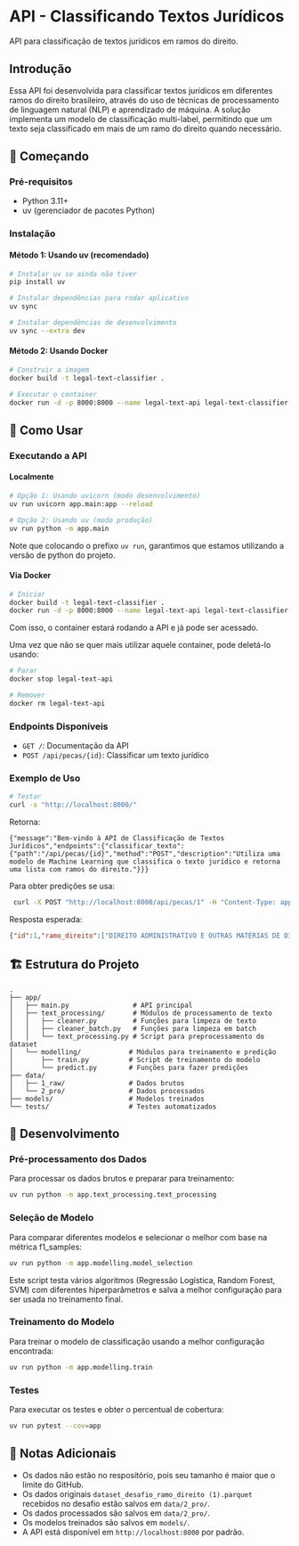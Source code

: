 # API - Classificando Textos Jurídicos

API para classificação de textos jurídicos em ramos do direito.

## Introdução
Essa API foi desenvolvida para classificar textos jurídicos em diferentes ramos do direito brasileiro,
através do uso de técnicas de processamento de linguagem natural (NLP) e aprendizado de máquina.
A solução implementa um modelo de classificação multi-label, permitindo que um texto seja classificado em mais de um ramo do direito quando necessário.

## :rocket: Começando

### Pré-requisitos

- Python 3.11+
- uv (gerenciador de pacotes Python)

### Instalação

#### Método 1: Usando uv (recomendado)
```bash
# Instalar uv se ainda não tiver
pip install uv

# Instalar dependências para rodar aplicativo
uv sync

# Instalar dependências de desenvolvimento
uv sync --extra dev
```

#### Método 2: Usando Docker
```bash
# Construir a imagem
docker build -t legal-text-classifier .

# Executar o container
docker run -d -p 8000:8000 --name legal-text-api legal-text-classifier
```

## :memo: Como Usar

### Executando a API

#### Localmente
```bash
# Opção 1: Usando uvicorn (modo desenvolvimento)
uv run uvicorn app.main:app --reload

# Opção 2: Usando uv (modo produção)
uv run python -m app.main
```
Note que colocando o prefixo `uv run`, garantimos que estamos utilizando
a versão de python do projeto.

#### Via Docker
```bash
# Iniciar
docker build -t legal-text-classifier .
docker run -d -p 8000:8000 --name legal-text-api legal-text-classifier
```
Com isso, o container estará rodando a API e já pode ser acessado.

Uma vez que não se quer mais utilizar aquele container, pode deletá-lo usando:
```bash
# Parar
docker stop legal-text-api

# Remover
docker rm legal-text-api
```

### Endpoints Disponíveis

- `GET /`: Documentação da API
- `POST /api/pecas/{id}`: Classificar um texto jurídico

### Exemplo de Uso

```bash
# Testar
curl -s "http://localhost:8000/"
```
Retorna:
```
{"message":"Bem-vindo à API de Classificação de Textos Jurídicos","endpoints":{"classificar_texto":{"path":"/api/pecas/{id}","method":"POST","description":"Utiliza uma modelo de Machine Learning que classifica o texto jurídico e retorna uma lista com ramos do direito."}}}
```

Para obter predições se usa:
```bash
 curl -X POST "http://localhost:8000/api/pecas/1" -H "Content-Type: application/json" -d '{"texto": "EDUCACAO E MUITO IMPORTANTE PROFESSOR EU SEI"}'
```

Resposta esperada:
```json
{"id":1,"ramo_direito":["DIREITO ADMINISTRATIVO E OUTRAS MATÉRIAS DE DIREITO PÚBLICO"]}%                                                                   
```

## :building_construction: Estrutura do Projeto

```
.
├── app/
│   ├── main.py                # API principal
│   ├── text_processing/       # Módulos de processamento de texto
│   │   ├── cleaner.py         # Funções para limpeza de texto
│   │   ├── cleaner_batch.py   # Funções para limpeza em batch
│   │   └── text_processing.py # Script para preprocessamento do dataset
│   └── modelling/            # Módulos para treinamento e predição
│       ├── train.py          # Script de treinamento do modelo
│       └── predict.py        # Funções para fazer predições
├── data/
│   ├── 1_raw/                # Dados brutos
│   └── 2_pro/                # Dados processados
├── models/                   # Modelos treinados
└── tests/                    # Testes automatizados
```

## :wrench: Desenvolvimento

### Pré-processamento dos Dados
Para processar os dados brutos e preparar para treinamento:
```bash
uv run python -m app.text_processing.text_processing
```

### Seleção de Modelo
Para comparar diferentes modelos e selecionar o melhor com base na métrica f1_samples:
```bash
uv run python -m app.modelling.model_selection
```
Este script testa vários algoritmos (Regressão Logística, Random Forest, SVM) com diferentes hiperparâmetros e salva a melhor configuração para ser usada no treinamento final.

### Treinamento do Modelo
Para treinar o modelo de classificação usando a melhor configuração encontrada:
```bash
uv run python -m app.modelling.train
```

### Testes
Para executar os testes e obter o percentual de cobertura:
```bash
uv run pytest --cov=app
```

## :notebook: Notas Adicionais

- Os dados não estão no respositório, pois seu tamanho é maior que o limite do GitHub.
- Os dados originais `dataset_desafio_ramo_direito (1).parquet` recebidos no desafio estão salvos em `data/2_pro/`.
- Os dados processados são salvos em `data/2_pro/`.
- Os modelos treinados são salvos em `models/`.
- A API está disponível em `http://localhost:8000` por padrão.
